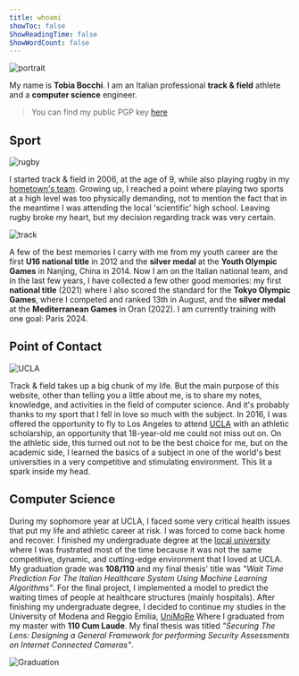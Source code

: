 ```yaml
---
title: whoami
showToc: false
ShowReadingTime: false
ShowWordCount: false
---
```


![portrait](/img/about/portrait.jpeg)

My name is **Tobia Bocchi**. I am an Italian professional **track & field** athlete
and a **computer science** engineer.

> You can find my public PGP key [here](/gpg_pub.txt)

## Sport

![rugby](/img/about/rugby.jpeg)

I started track & field in 2006, at the age of 9, while also playing rugby in my
[hometown's team](https://rugbyparma.it/). Growing up, I reached a point where playing
two sports at a high level was too physically demanding, not to mention the fact
that in the meantime I was attending the local 'scientific' high school. Leaving
rugby broke my heart, but my decision regarding track was very certain.

![track](/img/about/track.jpeg)

A few of the best memories I carry with me from my youth career are the first
**U16 national title** in 2012 and the **silver medal** at the **Youth Olympic Games**
in Nanjing, China in 2014. Now I am on the Italian national team, and in the last
few years, I have collected a few other good memories: my first **national title**
(2021) where I also scored the standard for the **Tokyo Olympic Games**, where I
competed and ranked 13th in August, and the **silver medal** at the
**Mediterranean Games** in Oran (2022). I am currently training with one goal:
Paris 2024.

## Point of Contact

![UCLA](/img/about/UCLA.jpeg)

Track & field takes up a big chunk of my life. But the main purpose of this website,
other than telling you a little about me, is to share my notes, knowledge, and activities
in the field of computer science. And it's probably thanks to my sport that I fell
in love so much with the subject. In 2016, I was offered the opportunity to fly
to Los Angeles to attend [UCLA](https://www.ucla.edu) with an athletic scholarship,
an opportunity that 18-year-old me could not miss out on. On the athletic side,
this turned out not to be the best choice for me, but on the academic side, I learned
the basics of a subject in one of the world's best universities in a very competitive
and stimulating environment. This lit a spark inside my head.

## Computer Science

During my sophomore year at UCLA, I faced some very critical health issues that
put my life and athletic career at risk. I was forced to come back home and recover.
I finished my undergraduate degree at the [local university](https://www.unipr.it/)
where I was frustrated most of the time because it was not the same competitive,
dynamic, and cutting-edge environment that I loved at UCLA. My graduation grade
was **108/110** and my final thesis' title was
_"Wait Time Prediction For The Italian Healthcare System Using Machine Learning Algorithms"_.
For the final project, I implemented a model to predict the waiting times of people
at healthcare structures (mainly hospitals).
After finishing my undergraduate degree, I decided to continue my studies in the
University of Modena and Reggio Emilia, [UniMoRe](https://www.unimore.it/)
Where I graduated from my master with **110 Cum Laude**. My final thesis was titled
_"Securing The Lens: Designing a General Framework for performing Security Assessments
on Internet Connected Cameras"_.

![Graduation](/img/about/graduation.jpg)
